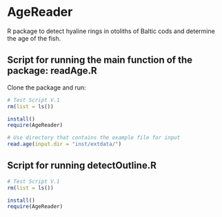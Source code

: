 # AgeReader

R package to detect hyaline rings in otoliths of Baltic cods and determine the age of the fish.

## Script for running the main function of the package: readAge.R

Clone the package and run:

```R
# Test Script V.1
rm(list = ls())

install()
require(AgeReader)

# Use directory that contains the example file for input
read.age(input.dir = "inst/extdata/")
```

## Script for running detectOutline.R

```R
# Test Script V.1
rm(list = ls())

install()
require(AgeReader)



```